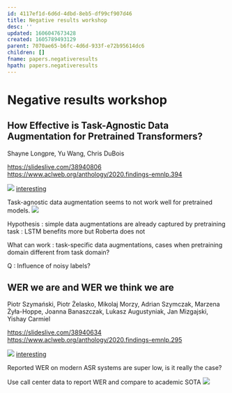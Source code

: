 ```yaml
---
id: 4117ef1d-6d6d-4dbd-8eb5-df99cf907d46
title: Negative results workshop
desc: ''
updated: 1606047673428
created: 1605789493129
parent: 7070ae65-b6fc-4d6d-933f-e72b95614dc6
children: []
fname: papers.negativeresults
hpath: papers.negativeresults
---
```

# Negative results workshop

## How Effective is Task-Agnostic Data Augmentation for Pretrained Transformers?

Shayne Longpre, Yu Wang, Chris DuBois

<https://slideslive.com/38940806>
<https://www.aclweb.org/anthology/2020.findings-emnlp.394>

![](emnlp2020-notes/assets/images/2020-11-22-13-15-42.png)
[interesting](8c716ab6-e253-4b05-8167-ad399382adbb)

Task-agnostic data augmentation seems to not work well for pretrained models.
![](emnlp2020-notes/assets/images/2020-11-19-13-42-45.png)

Hypothesis : simple data augmentations are already captured by pretraining task : LSTM benefits more but Roberta does not

What can work : task-specific data augmentations, cases when pretraining domain different from task domain?

Q : Influence of noisy labels?

## WER we are and WER we think we are

Piotr Szymański, Piotr Żelasko, Mikolaj Morzy, Adrian Szymczak, Marzena Żyła-Hoppe, Joanna Banaszczak, Lukasz Augustyniak, Jan Mizgajski, Yishay Carmiel 

<https://slideslive.com/38940634>
<https://www.aclweb.org/anthology/2020.findings-emnlp.295>

![](emnlp2020-notes/assets/images/2020-11-22-13-15-42.png)
[interesting](8c716ab6-e253-4b05-8167-ad399382adbb)

Reported WER on modern ASR systems are super low, is it really the case?

Use call center data to report WER and compare to academic SOTA
![](emnlp2020-notes/assets/images/2020-11-19-13-55-29.png)


